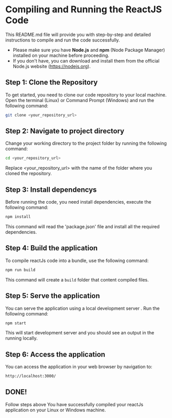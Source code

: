 # Compiling and Running the ReactJS Code

This README.md file will provide you with step-by-step and detailed instructions to compile and run the code successfully. <br>
- Please make sure you have <b>Node.js</b> and <b>npm</b> (Node Package Manager) installed on your machine before proceeding.<br>
- If you don't have, you can download and install them from the official Node.js website (https://nodejs.org). <br>

## Step 1: Clone the Repository

To get started, you need to clone our code repository to your local machine. Open the terminal (Linux) or Command Prompt (Windows) and run the following command:

```bash
git clone <your_repository_url>
```

## Step 2: Navigate to project directory 

Change your working directory to the project folder by running the following command: 

```bash
cd <your_repository_url>
```

Replace <your_repository_url> with the name of the folder where you cloned the repository.

## Step 3: Install dependencys

Before running the code, you need install dependencies, execute the following command: 

```bash
npm install
```

This command will read the 'package.json' file and install all the required dependencies.

## Step 4: Build the application

To compile reactJs code into a bundle, use the following command:

```bash
npm run build 
```

This command will create a `build` folder that content compiled files.

## Step 5: Serve the application 

You can serve the application using a local development server . Run the following command:

```bash
npm start  
```

This will start development server and you should see an output in the running locally.

## Step 6: Access the application 

You can access the application in your web browser by navigation to: 

```bash
http://localhost:3000/
```

## DONE!

Follow steps above You have successfully compiled your reactJs application on your Linux or Windows machine.







